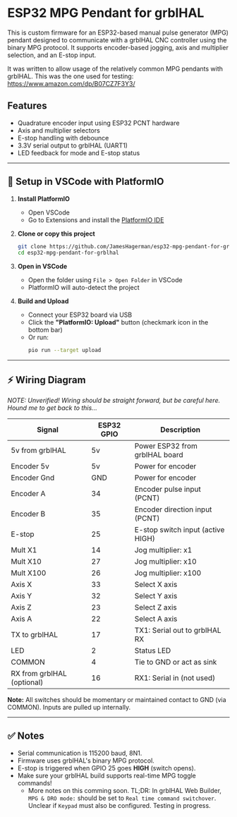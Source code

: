 # ESP32 MPG Pendant for grblHAL

This is custom firmware for an ESP32-based manual pulse generator (MPG) pendant designed to communicate with a grblHAL CNC controller using the binary MPG protocol. It supports encoder-based jogging, axis and multiplier selection, and an E-stop input.

It was written to allow usage of the relatively common MPG pendants with grblHAL. This was the one used for testing: https://www.amazon.com/dp/B07CZ7F3Y3/

## Features

- Quadrature encoder input using ESP32 PCNT hardware
- Axis and multiplier selectors
- E-stop handling with debounce
- 3.3V serial output to grblHAL (UART1)
- LED feedback for mode and E-stop status

---

## 🧰 Setup in VSCode with PlatformIO

1. **Install PlatformIO**
   - Open VSCode
   - Go to Extensions and install the [PlatformIO IDE](https://platformio.org/install/ide?install=vscode)

2. **Clone or copy this project**
   ```bash
   git clone https://github.com/JamesHagerman/esp32-mpg-pendant-for-grblhal.git
   cd esp32-mpg-pendant-for-grblhal
   ```

3. **Open in VSCode**
   - Open the folder using `File > Open Folder` in VSCode
   - PlatformIO will auto-detect the project

4. **Build and Upload**
   - Connect your ESP32 board via USB
   - Click the **"PlatformIO: Upload"** button (checkmark icon in the bottom bar)
   - Or run:
     ```bash
     pio run --target upload
     ```

---

## ⚡ Wiring Diagram

*NOTE: Unverified! Wiring should be straight forward, but be careful here. Hound me to get back to this...*

| Signal        | ESP32 GPIO | Description                         |
|---------------|------------|-------------------------------------|
| 5v from grblHAL | 5v | Power ESP32 from grblHAL board            |
| Encoder 5v    | 5v         | Power for encoder                   |
| Encoder Gnd   | GND        | Power for encoder                   |
| Encoder A     | 34         | Encoder pulse input (PCNT)          |
| Encoder B     | 35         | Encoder direction input (PCNT)      |
| E-stop        | 25         | E-stop switch input (active HIGH)   |
| Mult X1       | 14         | Jog multiplier: x1                  |
| Mult X10      | 27         | Jog multiplier: x10                 |
| Mult X100     | 26         | Jog multiplier: x100                |
| Axis X        | 33         | Select X axis                       |
| Axis Y        | 32         | Select Y axis                       |
| Axis Z        | 23         | Select Z axis                       |
| Axis A        | 22         | Select A axis                       |
| TX to grblHAL | 17         | TX1: Serial out to grblHAL RX       |
| LED           | 2          | Status LED                          |
| COMMON        | 4          | Tie to GND or act as sink           |
| RX from grblHAL (optional) | 16 | RX1: Serial in (not used)       |


**Note:** All switches should be momentary or maintained contact to GND (via COMMON). Inputs are pulled up internally.

---

## ✅ Notes

- Serial communication is 115200 baud, 8N1.
- Firmware uses grblHAL's binary MPG protocol.
- E-stop is triggered when GPIO 25 goes **HIGH** (switch opens).
- Make sure your grblHAL build supports real-time MPG toggle commands!
    - More notes on this comming soon. TL;DR: In grblHAL Web Builder, `MPG & DRO mode:` should be set to `Real time command switchover`. Unclear if `Keypad` must also be configured. Testing in progress.
